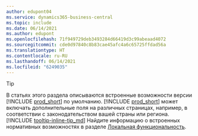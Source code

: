 ```yaml
---
author: edupont04
ms.service: dynamics365-business-central
ms.topic: include
ms.date: 06/14/2021
ms.author: edupont
ms.openlocfilehash: 71f949729deb3493284d66419d3c99abeaad4072
ms.sourcegitcommit: cde0d97840c8b83cae45afc4a6c65725ffdad56a
ms.translationtype: HT
ms.contentlocale: ru-RU
ms.lasthandoff: 06/14/2021
ms.locfileid: "6249035"
---
```

> [!TIP]
> В статьях этого раздела описываются встроенные возможности версии [!INCLUDE [prod_short](prod_short.md)] по умолчанию. [!INCLUDE [prod_short](prod_short.md)] может включать дополнительные поля на различных страницах, например, в соответствии с законодательством вашей страны или региона. [!INCLUDE [tooltip-inline-tip_md](tooltip-inline-tip_md.md)] Найдите информацию о встроенных нормативных возможностях в разделе [Локальная функциональность](../about-localization.md).